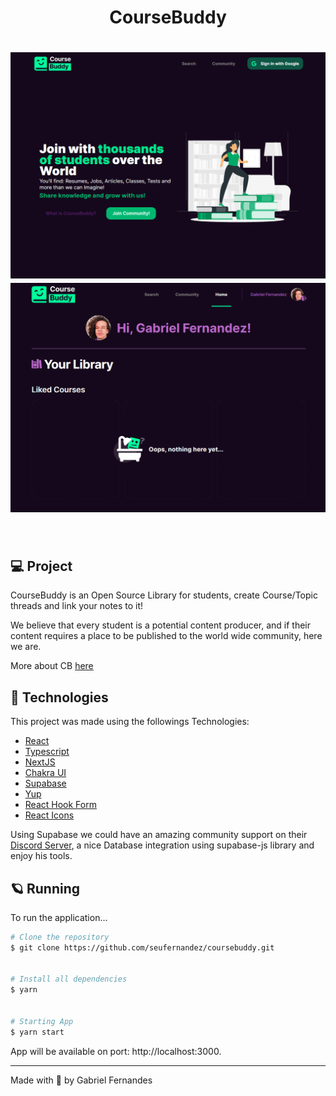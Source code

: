 <h1 align="center">
  CourseBuddy
</h1>
<h1 align="center">
    <img alt="Main Page" src=".github/mainpage.png" />
    <img alt="Home Page" src=".github/homepage.png" />
</h1>

<br>

## 💻 Project

CourseBuddy is an Open Source Library for students, create Course/Topic threads and link your notes to it!

We believe that every student is a potential content producer, and if their content requires a place to be published to the world wide community, here we are.

More about CB [here](https://coursebuddy.tk/about)

## 🧪 Technologies

This project was made using the followings Technologies:

- [React](https://pt-br.reactjs.org/)
- [Typescript](https://pt-br.reactjs.org/)
- [NextJS](https://nextjs.org/)
- [Chakra UI](https://chakra-ui.com/)
- [Supabase](https://chakra-ui.com/)
- [Yup](https://github.com/jquense/yupp)
- [React Hook Form](https://react-hook-form.com/)
- [React Icons](https://react-icons.github.io/react-icons/)

Using Supabase we could have an amazing community support on their [Discord Server](https://discord.gg/bnncdqgBSS), a nice Database integration using supabase-js library and enjoy his tools.

## 🪐 Running

To run the application...

```bash
# Clone the repository
$ git clone https://github.com/seufernandez/coursebuddy.git


# Install all dependencies
$ yarn


# Starting App
$ yarn start
```

App will be available on port: http://localhost:3000.

---

Made with 🧡 by Gabriel Fernandes
